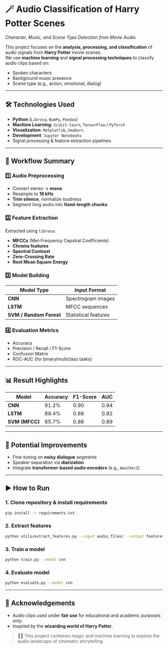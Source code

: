 # 🪄 Audio Classification of Harry Potter Scenes  
_Character, Music, and Scene Type Detection from Movie Audio_

This project focuses on the **analysis, processing, and classification** of audio signals from **Harry Potter** movie scenes.  
We use **machine learning** and **signal processing techniques** to classify audio clips based on:
- Spoken characters  
- Background music presence  
- Scene type (e.g., action, emotional, dialog)

---

## 🛠 Technologies Used

- **Python** (`Librosa`, `NumPy`, `Pandas`)  
- **Machine Learning**: `Scikit-learn`, `TensorFlow` / `PyTorch`  
- **Visualization**: `Matplotlib`, `Seaborn`  
- **Development**: `Jupyter Notebooks`  
- Signal processing & feature extraction pipelines

---

## 🔄 Workflow Summary

### 1️⃣ Audio Preprocessing
- Convert stereo → **mono**
- Resample to **16 kHz**
- **Trim silence**, normalize loudness
- Segment long audio into **fixed-length chunks**

### 2️⃣ Feature Extraction
Extracted using `librosa`:
- **MFCCs** (Mel-Frequency Cepstral Coefficients)  
- **Chroma features**  
- **Spectral Contrast**  
- **Zero-Crossing Rate**  
- **Root Mean Square Energy**

### 3️⃣ Model Building

| Model Type              | Input Format         |
|--------------------------|----------------------|
| **CNN**                 | Spectrogram images   |
| **LSTM**                | MFCC sequences       |
| **SVM / Random Forest** | Statistical features |

### 4️⃣ Evaluation Metrics
- Accuracy  
- Precision / Recall / F1-Score  
- Confusion Matrix  
- ROC-AUC (for binary/multiclass tasks)

---

## 📊 Result Highlights

| Model        | Accuracy | F1-Score | AUC  |
|--------------|----------|----------|------|
| **CNN**      | 91.2%    | 0.90     | 0.94 |
| **LSTM**     | 89.4%    | 0.88     | 0.92 |
| **SVM (MFCC)**| 85.7%   | 0.86     | 0.89 |

---

## 🚀 Potential Improvements

- Fine-tuning on **noisy dialogue** segments  
- Speaker separation via **diarization**  
- Integrate **transformer-based audio encoders** (e.g., `Wav2Vec2`)

---

## ▶️ How to Run

### 1. Clone repository & install requirements
```bash
pip install -r requirements.txt
```

### 2. Extract features
```bash
python utils/extract_features.py --input audio_files/ --output features/
```

### 3. Train a model
```bash
python train.py --model cnn
```

### 4. Evaluate model
```bash
python evaluate.py --model cnn
```

---

## 🙏 Acknowledgements

- Audio clips used under **fair use** for educational and academic purposes only.  
- Inspired by the **wizarding world of Harry Potter**.

> 🧙‍♂️ This project combines magic and machine learning to explore the audio landscape of cinematic storytelling.
